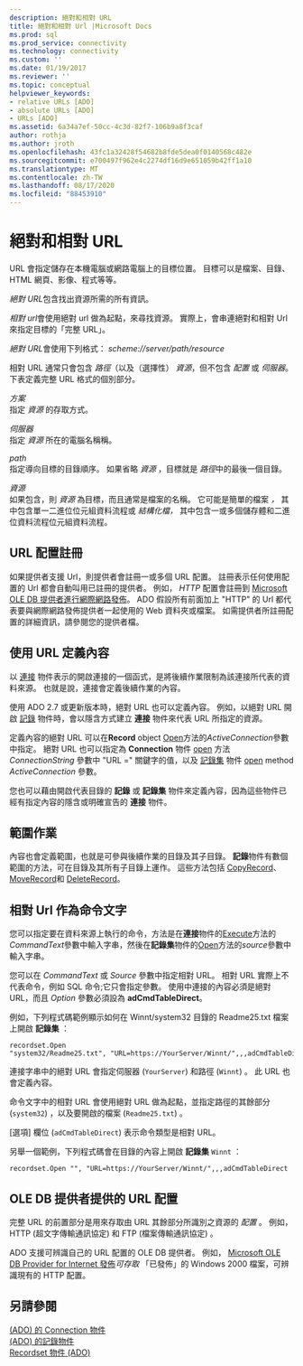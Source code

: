```yaml
---
description: 絕對和相對 URL
title: 絕對和相對 Url |Microsoft Docs
ms.prod: sql
ms.prod_service: connectivity
ms.technology: connectivity
ms.custom: ''
ms.date: 01/19/2017
ms.reviewer: ''
ms.topic: conceptual
helpviewer_keywords:
- relative URLs [ADO]
- absolute URLs [ADO]
- URLs [ADO]
ms.assetid: 6a34a7ef-50cc-4c3d-82f7-106b9a8f3caf
author: rothja
ms.author: jroth
ms.openlocfilehash: 43fc1a32428f54682b8fde5dea0f0140568c482e
ms.sourcegitcommit: e700497f962e4c2274df16d9e651059b42ff1a10
ms.translationtype: MT
ms.contentlocale: zh-TW
ms.lasthandoff: 08/17/2020
ms.locfileid: "88453910"
---
```

# <a name="absolute-and-relative-urls"></a>絕對和相對 URL
URL 會指定儲存在本機電腦或網路電腦上的目標位置。 目標可以是檔案、目錄、HTML 網頁、影像、程式等等。  
  
 *絕對 URL*包含找出資源所需的所有資訊。  
  
 *相對 url*會使用絕對 url 做為起點，來尋找資源。 實際上，會串連絕對和相對 Url 來指定目標的「完整 URL」。  
  
 *絕對 URL*會使用下列格式： *scheme://server/path/resource*  
  
 相對 URL 通常只會包含 *路徑*（以及（選擇性） *資源*，但不包含 *配置* 或 *伺服器*。 下表定義完整 URL 格式的個別部分。  
  
 *方案*  
 指定 *資源* 的存取方式。  
  
 *伺服器*  
 指定 *資源* 所在的電腦名稱稱。  
  
 *path*  
 指定導向目標的目錄順序。 如果省略 *資源* ，目標就是 *路徑*中的最後一個目錄。  
  
 *資源*  
 如果包含，則 *資源* 為目標，而且通常是檔案的名稱。 它可能是簡單的檔案 *，* 其中包含單一二進位位元組資料流程或 *結構化檔，* 其中包含一或多個儲存體和二進位資料流程位元組資料流程。  
  
## <a name="url-scheme-registration"></a>URL 配置註冊  
 如果提供者支援 Url，則提供者會註冊一或多個 URL 配置。 註冊表示任何使用配置的 Url 都會自動叫用已註冊的提供者。 例如， *HTTP* 配置會註冊到 [Microsoft OLE DB 提供者進行網際網路發佈](../../../ado/guide/appendixes/microsoft-ole-db-provider-for-internet-publishing.md)。 ADO 假設所有前面加上 "HTTP" 的 Url 都代表要與網際網路發佈提供者一起使用的 Web 資料夾或檔案。 如需提供者所註冊配置的詳細資訊，請參閱您的提供者檔。  
  
## <a name="defining-context-with-a-url"></a>使用 URL 定義內容  
 以 [連接](../../../ado/reference/ado-api/connection-object-ado.md) 物件表示的開啟連接的一個函式，是將後續作業限制為該連接所代表的資料來源。 也就是說，連接會定義後續作業的內容。  
  
 使用 ADO 2.7 或更新版本時，絕對 URL 也可以定義內容。 例如，以絕對 URL 開啟 [記錄](../../../ado/reference/ado-api/record-object-ado.md) 物件時，會以隱含方式建立 **連接** 物件來代表 URL 所指定的資源。  
  
 定義內容的絕對 URL 可以在**Record** object [Open](../../../ado/reference/ado-api/open-method-ado-record.md)方法的*ActiveConnection*參數中指定。 絕對 URL 也可以指定為 **Connection** 物件 [open](../../../ado/reference/ado-api/open-method-ado-connection.md) 方法 *ConnectionString* 參數中 "URL =" 關鍵字的值，以及 [記錄集](../../../ado/reference/ado-api/recordset-object-ado.md) 物件 [open](../../../ado/reference/ado-api/open-method-ado-recordset.md) method *ActiveConnection* 參數。  
  
 您也可以藉由開啟代表目錄的 **記錄** 或 **記錄集** 物件來定義內容，因為這些物件已經有指定內容的隱含或明確宣告的 **連接** 物件。  
  
## <a name="scoped-operations"></a>範圍作業  
 內容也會定義範圍，也就是可參與後續作業的目錄及其子目錄。 **記錄**物件有數個範圍的方法，可在目錄及其所有子目錄上運作。 這些方法包括 [CopyRecord](../../../ado/reference/ado-api/copyrecord-method-ado.md)、 [MoveRecord](../../../ado/reference/ado-api/moverecord-method-ado.md)和 [DeleteRecord](../../../ado/reference/ado-api/deleterecord-method-ado.md)。  
  
## <a name="relative-urls-as-command-text"></a>相對 Url 作為命令文字  
 您可以指定要在資料來源上執行的命令，方法是在**連接**物件的[Execute](../../../ado/reference/ado-api/execute-method-ado-connection.md)方法的*CommandText*參數中輸入字串，然後在**記錄集**物件的[Open](../../../ado/reference/ado-api/open-method-ado-recordset.md)方法的*source*參數中輸入字串。  
  
 您可以在 *CommandText* 或 *Source* 參數中指定相對 URL。 相對 URL 實際上不代表命令，例如 SQL 命令;它只會指定參數。 使用中連接的內容必須是絕對 URL，而且 *Option* 參數必須設為 **adCmdTableDirect**。  
  
 例如，下列程式碼範例顯示如何在 Winnt/system32 目錄的 Readme25.txt 檔案上開啟 **記錄集** ：  
  
```  
recordset.Open "system32/Readme25.txt", "URL=https://YourServer/Winnt/",,,adCmdTableDirect  
```  
  
 連接字串中的絕對 URL 會指定伺服器 (`YourServer`) 和路徑 (`Winnt`) 。 此 URL 也會定義內容。  
  
 命令文字中的相對 URL 會使用絕對 URL 做為起點，並指定路徑的其餘部分 (`system32`) ，以及要開啟的檔案 (`Readme25.txt`) 。  
  
 [選項] 欄位 (`adCmdTableDirect`) 表示命令類型是相對 URL。  
  
 另舉一個範例，下列程式碼會在目錄的內容上開啟 **記錄集** `Winnt` ：  
  
```  
recordset.Open "", "URL=https://YourServer/Winnt/",,,adCmdTableDirect  
```  
  
## <a name="ole-db-provider-supplied-url-schemes"></a>OLE DB 提供者提供的 URL 配置  
 完整 URL 的前置部分是用來存取由 URL 其餘部分所識別之資源的 *配置* 。 例如，HTTP (超文字傳輸通訊協定) 和 FTP (檔案傳輸通訊協定) 。  
  
 ADO 支援可辨識自己的 URL 配置的 OLE DB 提供者。 例如， [Microsoft OLE DB Provider for Internet 發佈](../../../ado/guide/appendixes/microsoft-ole-db-provider-for-internet-publishing.md)*可存取* 「已發佈」的 Windows 2000 檔案，可辨識現有的 HTTP 配置。  
  
## <a name="see-also"></a>另請參閱  
 [ (ADO) 的 Connection 物件 ](../../../ado/reference/ado-api/connection-object-ado.md)   
 [ (ADO) 的記錄物件 ](../../../ado/reference/ado-api/record-object-ado.md)   
 [Recordset 物件 (ADO)](../../../ado/reference/ado-api/recordset-object-ado.md)
